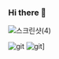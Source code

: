 ### Hi there 👋

![스크린샷(4)](https://github.com/donghwan123456/donghwan123456/assets/156268521/e615f924-b11b-40ff-9c12-d4daacd73796)

<!--
**donghwan123456/donghwan123456** is a ✨ _special_ ✨ repository because its `README.md` (this file) appears on your GitHub profile.



Here are some ideas to get you started:

- 🔭 I’m currently working on ...
- 🌱 I’m currently learning ...
- 👯 I’m looking to collaborate on ...
- 🤔 I’m looking for help with ...
- 💬 Ask me about ...
- 📫 How to reach me: ...
- 😄 Pronouns: ...
- ⚡ Fun fact: ...
-->



![git](https://img.shields.io/badge/-Git-F05032?style=for-the-badge&logo=git&logoColor=ffffff)
![git](https://github-readme-stats.vercel.app/api?username=donghwan123456&hide_title=true&show_icons=true&include_all_commits=true&disable_animations=true&theme=vue)]


